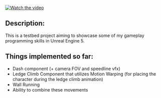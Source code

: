 [![Watch the video](https://img.youtube.com/vi/jyGqIg1kZfM/maxresdefault.jpg)](https://youtu.be/jyGqIg1kZfM)

<h2>Description:</h2>
This is a testbed project aiming to showcase some of my gameplay programming skills in Unreal Engine 5.


<h2>Things implemented so far:</h2>
<ul>
<li>Dash component (+ camera FOV and speedline vfx)</li>
<li>Ledge Climb Component that utilizes Motion Warping (for placing the character during the ledge climb animation)</li>
<li>Wall Running</li>
<li>Ability to combine these movements</li>
</ul>
